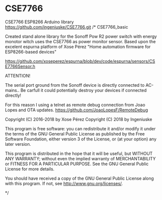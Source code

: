 # CSE7766
CSE7766 ESP8266 Arduino library
https://github.com/ingeniuske/CSE7766.git
/*
CSE7766_basic

Created stand alone library for the Sonoff Pow R2 power switch with energy monotor witch uses the CSE7766 as power monitor sensor.
Based upon the excelent espurna platform of Xose Pérez "Home automation firmware for ESP8266-based devices"

https://github.com/xoseperez/espurna/blob/dev/code/espurna/sensors/CSE7766Sensor.h

ATTENTION!

The serial port ground from the Sonoff device is directly connected to AC-mains..
Be carfull it could potentially destroy your devices if connected directly!

For this reason I using a telnet as remote debug connection from Joao Lopes and OTA updates.
https://github.com/JoaoLopesF/RemoteDebug


Copyright (C) 2016-2018 by Xose Pérez <xose dot perez at gmail dot com>
Copyright (C) 2018 by Ingeniuske  <ingeniuske at gmail dot com>


This program is free software: you can redistribute it and/or modify
it under the terms of the GNU General Public License as published by
the Free Software Foundation, either version 3 of the License, or
(at your option) any later version.

This program is distributed in the hope that it will be useful,
but WITHOUT ANY WARRANTY; without even the implied warranty of
MERCHANTABILITY or FITNESS FOR A PARTICULAR PURPOSE.  See the
GNU General Public License for more details.

You should have received a copy of the GNU General Public License
along with this program.  If not, see <http://www.gnu.org/licenses/>.

*/
